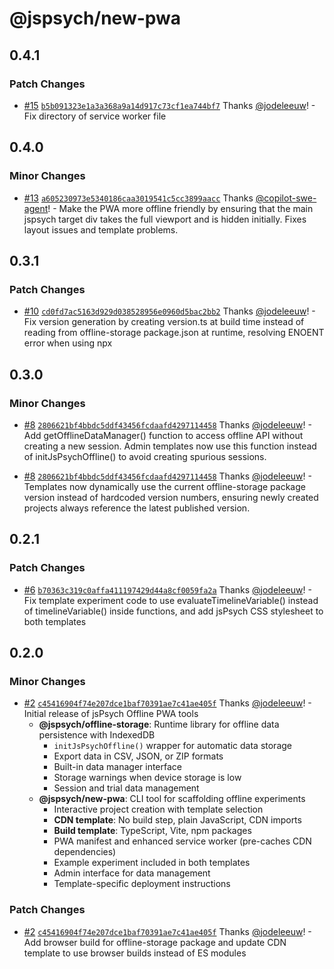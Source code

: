 # @jspsych/new-pwa

## 0.4.1

### Patch Changes

- [#15](https://github.com/jspsych/offline-pwa/pull/15) [`b5b091323e1a3a368a9a14d917c73cf1ea744bf7`](https://github.com/jspsych/offline-pwa/commit/b5b091323e1a3a368a9a14d917c73cf1ea744bf7) Thanks [@jodeleeuw](https://github.com/jodeleeuw)! - Fix directory of service worker file

## 0.4.0

### Minor Changes

- [#13](https://github.com/jspsych/offline-pwa/pull/13) [`a605230973e5340186caa3019541c5cc3899aacc`](https://github.com/jspsych/offline-pwa/commit/a605230973e5340186caa3019541c5cc3899aacc) Thanks [@copilot-swe-agent](https://github.com/apps/copilot-swe-agent)! - Make the PWA more offline friendly by ensuring that the main jspsych target div takes the full viewport and is hidden initially. Fixes layout issues and template problems.

## 0.3.1

### Patch Changes

- [#10](https://github.com/jspsych/offline-pwa/pull/10) [`cd0fd7ac5163d929d038528956e0960d5bac2bb2`](https://github.com/jspsych/offline-pwa/commit/cd0fd7ac5163d929d038528956e0960d5bac2bb2) Thanks [@jodeleeuw](https://github.com/jodeleeuw)! - Fix version generation by creating version.ts at build time instead of reading from offline-storage package.json at runtime, resolving ENOENT error when using npx

## 0.3.0

### Minor Changes

- [#8](https://github.com/jspsych/offline-pwa/pull/8) [`2806621bf4bbdc5ddf43456fcdaafd4297114458`](https://github.com/jspsych/offline-pwa/commit/2806621bf4bbdc5ddf43456fcdaafd4297114458) Thanks [@jodeleeuw](https://github.com/jodeleeuw)! - Add getOfflineDataManager() function to access offline API without creating a new session. Admin templates now use this function instead of initJsPsychOffline() to avoid creating spurious sessions.

- [#8](https://github.com/jspsych/offline-pwa/pull/8) [`2806621bf4bbdc5ddf43456fcdaafd4297114458`](https://github.com/jspsych/offline-pwa/commit/2806621bf4bbdc5ddf43456fcdaafd4297114458) Thanks [@jodeleeuw](https://github.com/jodeleeuw)! - Templates now dynamically use the current offline-storage package version instead of hardcoded version numbers, ensuring newly created projects always reference the latest published version.

## 0.2.1

### Patch Changes

- [#6](https://github.com/jspsych/offline-pwa/pull/6) [`b70363c319c0affa411197429d44a8cf0059fa2a`](https://github.com/jspsych/offline-pwa/commit/b70363c319c0affa411197429d44a8cf0059fa2a) Thanks [@jodeleeuw](https://github.com/jodeleeuw)! - Fix template experiment code to use evaluateTimelineVariable() instead of timelineVariable() inside functions, and add jsPsych CSS stylesheet to both templates

## 0.2.0

### Minor Changes

- [#2](https://github.com/jspsych/offline-pwa/pull/2) [`c45416904f74e207dce1baf70391ae7c41ae405f`](https://github.com/jspsych/offline-pwa/commit/c45416904f74e207dce1baf70391ae7c41ae405f) Thanks [@jodeleeuw](https://github.com/jodeleeuw)! - Initial release of jsPsych Offline PWA tools
  - **@jspsych/offline-storage**: Runtime library for offline data persistence with IndexedDB
    - `initJsPsychOffline()` wrapper for automatic data storage
    - Export data in CSV, JSON, or ZIP formats
    - Built-in data manager interface
    - Storage warnings when device storage is low
    - Session and trial data management
  - **@jspsych/new-pwa**: CLI tool for scaffolding offline experiments
    - Interactive project creation with template selection
    - **CDN template**: No build step, plain JavaScript, CDN imports
    - **Build template**: TypeScript, Vite, npm packages
    - PWA manifest and enhanced service worker (pre-caches CDN dependencies)
    - Example experiment included in both templates
    - Admin interface for data management
    - Template-specific deployment instructions

### Patch Changes

- [#2](https://github.com/jspsych/offline-pwa/pull/2) [`c45416904f74e207dce1baf70391ae7c41ae405f`](https://github.com/jspsych/offline-pwa/commit/c45416904f74e207dce1baf70391ae7c41ae405f) Thanks [@jodeleeuw](https://github.com/jodeleeuw)! - Add browser build for offline-storage package and update CDN template to use browser builds instead of ES modules
